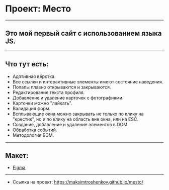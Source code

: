 # Проект: Место
-------------------

## Это мой первый сайт с использованием языка JS.
-------------------

## Что тут есть:
* Адптивная вёрстка.
* Все ссылки и интерактивные элементы имеют состояние наведения.
* Попапы плавно открываются и закрываются.
* Редактирование текста профиля.
* Добавление и удаление карточек с фотографиями.
* Карточки можно "лайкать".
* Валидация форм.
* Всплывающие окна можно закрывать не только по клику на "крестик", но и по клику на область вне окна, или на ESC.
* Создание, добавление и удаление элементов в DOM.
* Обработка событий.
* Методология БЭМ.
-------------------

## Макет:
* [Figma](https://www.figma.com/file/bjyvbKKJN2naO0ucURl2Z0/JavaScript.-Sprint-5?node-id=0%3A1)
-------------------

* Ссылка на проект: https://maksimtroshenkov.github.io/mesto/
